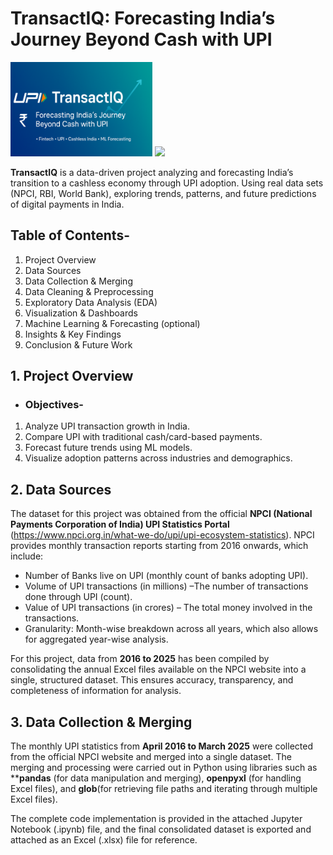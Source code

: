 # **TransactIQ: Forecasting India’s Journey Beyond Cash with UPI**
<!---![Banner](https://www.idfcfirstbank.com/content/dam/idfcfirstbank/images/blog/mobile-banking/cashless-transaction-717X404.jpg)--->
<p align="centre">
  <img src="BANNER.PNG.png", alt="banner"width="45%">
   <img src="https://bharatideology.com/wp-content/uploads/2023/08/UPI-scaled.jpg",alt="transaction", width="45%">

**TransactIQ** is a data-driven project analyzing and forecasting India’s transition to a cashless economy through UPI adoption. Using real data sets (NPCI, RBI, World Bank), exploring trends, patterns, and future predictions of digital payments in India. 

## **Table of Contents-**
  1. Project Overview
  2. Data Sources
  3. Data Collection & Merging
  4. Data Cleaning & Preprocessing
  5. Exploratory Data Analysis (EDA)
  6. Visualization & Dashboards
  7. Machine Learning & Forecasting (optional)
  8. Insights & Key Findings
  9. Conclusion & Future Work

## **1. Project Overview**
- ### **Objectives-**  
1. Analyze UPI transaction growth in India.  
2. Compare UPI with traditional cash/card-based payments.  
3. Forecast future trends using ML models.  
4. Visualize adoption patterns across industries and demographics.

## 2. Data Sources
The dataset for this project was obtained from the official **NPCI (National Payments Corporation of India) UPI Statistics Portal** (https://www.npci.org.in/what-we-do/upi/upi-ecosystem-statistics). NPCI provides monthly transaction reports starting from 2016 onwards, which include:
- Number of Banks live on UPI (monthly count of banks adopting UPI).
- Volume of UPI transactions (in millions) –The number of transactions done through UPI (count).
- Value of UPI transactions (in crores) – The total money involved in the transactions.
- Granularity: Month-wise breakdown across all years, which also allows for aggregated year-wise analysis.

For this project, data from **2016 to 2025** has been compiled by consolidating the annual Excel files available on the NPCI website into a single, structured dataset. This ensures accuracy, transparency, and completeness of information for analysis.

## 3. Data Collection & Merging
The monthly UPI statistics from **April 2016 to March 2025** were collected from the official NPCI website and merged into a single dataset. The merging and processing were carried out in Python using libraries such as ****pandas** (for data manipulation and merging), **openpyxl** (for handling Excel files), and **glob**(for retrieving file paths and iterating through multiple Excel files).

The complete code implementation is provided in the attached Jupyter Notebook (.ipynb) file, and the final consolidated dataset is exported and attached as an Excel (.xlsx) file for reference.


